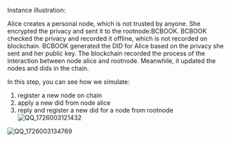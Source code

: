 Instance illustration:

Alice creates a personal node, which is not trusted by anyone. She encrypted the privacy and sent it to the rootnode:BCBOOK.
BCBOOK checked the privacy and recorded it offline, which is not recorded on blockchain.
BCBOOK generated the DID for Alice based on the privacy she sent and her public key.
The blockchain recorded the process of the interaction between node alice and rootnode. Meanwhile, it updated the nodes and dids in the chain.

In this step, you can see how we simulate:
1. register a new node on chain
2. apply a new did from node alice
3. reply and register a new did for a node from rootnode
![QQ_1726003121432](https://github.com/user-attachments/assets/9c2be8dc-844e-40fa-9ee9-6512d9a8b24f)

![QQ_1726003134769](https://github.com/user-attachments/assets/a88999a1-6c9c-4f11-ad9f-3d42d754c89f)

